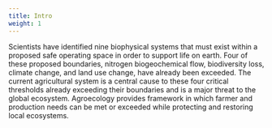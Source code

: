 ```yaml
---
title: Intro
weight: 1
---
```

Scientists have identified nine biophysical systems that must exist within a proposed safe operating space in order to support life on earth.  Four of these proposed boundaries, nitrogen biogeochemical flow, biodiversity loss, climate change, and land use change, have already been exceeded.  The current agricultural system is a central cause to these four critical thresholds already exceeding their boundaries and is a major threat to the global ecosystem.  Agroecology provides framework in which farmer and production needs can be met or exceeded while protecting and restoring local ecosystems. 
